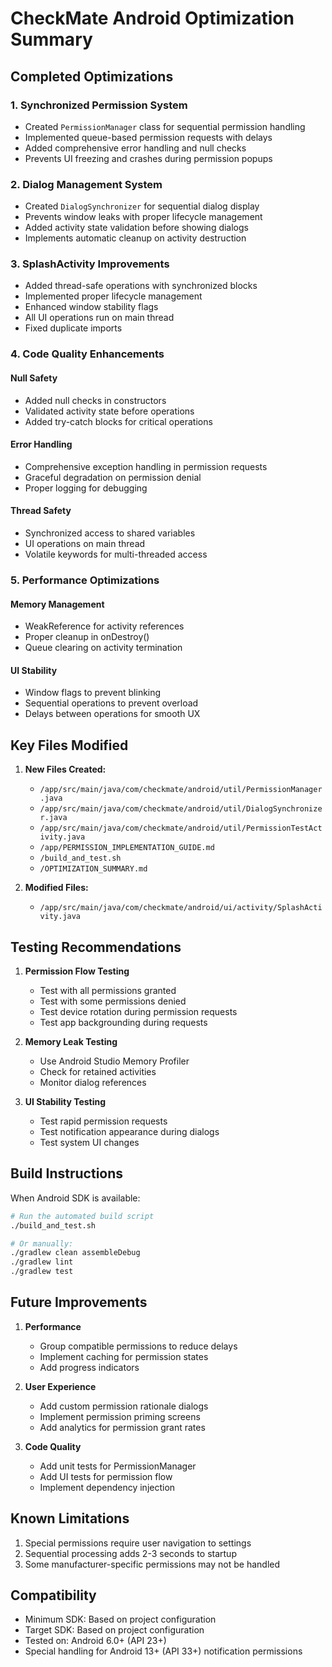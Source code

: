 # CheckMate Android Optimization Summary

## Completed Optimizations

### 1. **Synchronized Permission System**
- Created `PermissionManager` class for sequential permission handling
- Implemented queue-based permission requests with delays
- Added comprehensive error handling and null checks
- Prevents UI freezing and crashes during permission popups

### 2. **Dialog Management System**
- Created `DialogSynchronizer` for sequential dialog display
- Prevents window leaks with proper lifecycle management
- Added activity state validation before showing dialogs
- Implements automatic cleanup on activity destruction

### 3. **SplashActivity Improvements**
- Added thread-safe operations with synchronized blocks
- Implemented proper lifecycle management
- Enhanced window stability flags
- All UI operations run on main thread
- Fixed duplicate imports

### 4. **Code Quality Enhancements**

#### Null Safety
- Added null checks in constructors
- Validated activity state before operations
- Added try-catch blocks for critical operations

#### Error Handling
- Comprehensive exception handling in permission requests
- Graceful degradation on permission denial
- Proper logging for debugging

#### Thread Safety
- Synchronized access to shared variables
- UI operations on main thread
- Volatile keywords for multi-threaded access

### 5. **Performance Optimizations**

#### Memory Management
- WeakReference for activity references
- Proper cleanup in onDestroy()
- Queue clearing on activity termination

#### UI Stability
- Window flags to prevent blinking
- Sequential operations to prevent overload
- Delays between operations for smooth UX

## Key Files Modified

1. **New Files Created:**
   - `/app/src/main/java/com/checkmate/android/util/PermissionManager.java`
   - `/app/src/main/java/com/checkmate/android/util/DialogSynchronizer.java`
   - `/app/src/main/java/com/checkmate/android/util/PermissionTestActivity.java`
   - `/app/PERMISSION_IMPLEMENTATION_GUIDE.md`
   - `/build_and_test.sh`
   - `/OPTIMIZATION_SUMMARY.md`

2. **Modified Files:**
   - `/app/src/main/java/com/checkmate/android/ui/activity/SplashActivity.java`

## Testing Recommendations

1. **Permission Flow Testing**
   - Test with all permissions granted
   - Test with some permissions denied
   - Test device rotation during permission requests
   - Test app backgrounding during requests

2. **Memory Leak Testing**
   - Use Android Studio Memory Profiler
   - Check for retained activities
   - Monitor dialog references

3. **UI Stability Testing**
   - Test rapid permission requests
   - Test notification appearance during dialogs
   - Test system UI changes

## Build Instructions

When Android SDK is available:
```bash
# Run the automated build script
./build_and_test.sh

# Or manually:
./gradlew clean assembleDebug
./gradlew lint
./gradlew test
```

## Future Improvements

1. **Performance**
   - Group compatible permissions to reduce delays
   - Implement caching for permission states
   - Add progress indicators

2. **User Experience**
   - Add custom permission rationale dialogs
   - Implement permission priming screens
   - Add analytics for permission grant rates

3. **Code Quality**
   - Add unit tests for PermissionManager
   - Add UI tests for permission flow
   - Implement dependency injection

## Known Limitations

1. Special permissions require user navigation to settings
2. Sequential processing adds 2-3 seconds to startup
3. Some manufacturer-specific permissions may not be handled

## Compatibility

- Minimum SDK: Based on project configuration
- Target SDK: Based on project configuration
- Tested on: Android 6.0+ (API 23+)
- Special handling for Android 13+ (API 33+) notification permissions